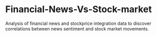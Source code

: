 # Financial-News-Vs-Stock-market
Analysis of financial news and stockprice integration data to discover correlations between news sentiment and stock market movements.
